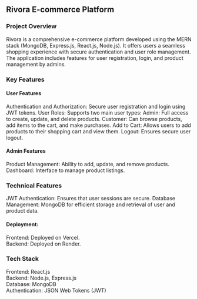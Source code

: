 <h2>Rivora E-commerce Platform</h2>

<h3>Project Overview</h3>
Rivora is a comprehensive e-commerce platform developed using the MERN stack (MongoDB, Express.js, React.js, Node.js). It offers users a seamless shopping experience with secure authentication and user role management. The application includes features for user registration, login, and product management by admins.

<h3>Key Features</h3>

<h4>User Features</h4>
Authentication and Authorization: Secure user registration and login using JWT tokens.
User Roles: Supports two main user types:
Admin: Full access to create, update, and delete products.
Customer: Can browse products, add items to the cart, and make purchases.
Add to Cart: Allows users to add products to their shopping cart and view them.
Logout: Ensures secure user logout.

<h4>Admin Features</h4>
Product Management: Ability to add, update, and remove products.
Dashboard: Interface to manage product listings.


<h3>Technical Features</h3>
JWT Authentication: Ensures that user sessions are secure.
Database Management: MongoDB for efficient storage and retrieval of user and product data.
<h4>Deployment:</h4>
Frontend: Deployed on Vercel.<br/>
Backend: Deployed on Render.

<h3>Tech Stack</h3>
Frontend: React.js<br/>
Backend: Node.js, Express.js<br/>
Database: MongoDB<br/>
Authentication: JSON Web Tokens (JWT)
